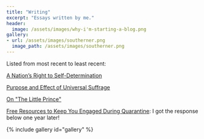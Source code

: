 ```yaml
---
title: "Writing"
excerpt: "Essays written by me."
header:
  image: /assets/images/why-i'm-starting-a-blog.png
gallery:
- url: /assets/images/southerner.png
  image_path: /assets/images/southerner.png
---
```

Listed from most recent to least recent:
<p> <a href="https://docs.google.com/document/d/1zOUrK9_8dZTpN6j5lG-nOwsCNTrNrbCabsJU4Zx4hLM/edit?usp=sharing">A Nation’s Right to Self-Determination</a></p>
<p> <a href="https://docs.google.com/document/d/1RTRodiN5tYx5PJLG5IRWvEzFQsL9ypCAoezq3mTM7_U/edit?usp=sharing">Purpose and Effect of Universal Suffrage</a> </p>
<p> <a href="https://docs.google.com/document/d/10_DAcBGuYVKkjxxievpru82ZxaExHlqOL_y9BV2w7k4/edit?usp=sharing">On "The Little Prince"</a> </p>
<a> <a href="https://shssoutherner.org/8074/entertainment/free-resources-to-keep-you-engaged-during-quarantine/">Free Resources to Keep You Engaged During Quarantine</a>: I got the response below one year later!</p>
{% include gallery id="gallery" %}